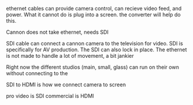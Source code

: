 ethernet cables can provide camera control, can recieve video feed, and power. What it cannot do is plug into a screen. the converter will help do this. 

Cannon does not take ethernet, needs SDI

SDI cable can connect a cannon camera to the television for video. SDI is specifically for AV production. The SDI can also lock in place. The ethernet is not made to handle a lot of movement, a bit jankier

Right now the different studios (main, small, glass) can run on their own without connecting to the

SDI to HDMI is how we connect camera to screen

pro video is SDI
commercial is HDMI 